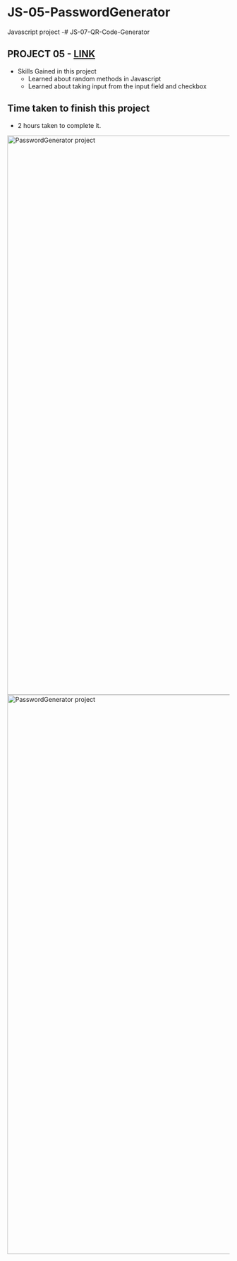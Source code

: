 # JS-05-PasswordGenerator
Javascript  project  -# JS-07-QR-Code-Generator

## PROJECT 05 - [LINK ](https://vishwajs-05.netlify.app/)

-   Skills Gained in this project
    - Learned about random methods in Javascript
    -  Learned about taking input from the input field and checkbox

## Time taken to finish this project

-   2 hours taken to complete it.

<img width="1266" alt="PasswordGenerator project" src="https://github.com/vishwanathkarka/JS-05-PasswordGenerator/assets/86046138/bc989df7-7fa9-43d2-a82c-7797864d9612">
<img width="1266" alt="PasswordGenerator project" src="https://github.com/vishwanathkarka/JS-05-PasswordGenerator/assets/86046138/5f3697f4-9ed6-4b89-bc8a-66cdf1cc38a2">
